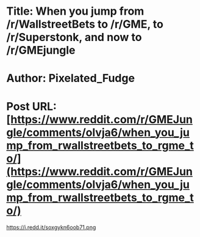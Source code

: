 # Title: When you jump from /r/WallstreetBets to /r/GME, to /r/Superstonk, and now to /r/GMEjungle
# Author: Pixelated_Fudge
# Post URL: [https://www.reddit.com/r/GMEJungle/comments/olvja6/when_you_jump_from_rwallstreetbets_to_rgme_to/](https://www.reddit.com/r/GMEJungle/comments/olvja6/when_you_jump_from_rwallstreetbets_to_rgme_to/)


https://i.redd.it/soxgykn6oob71.png